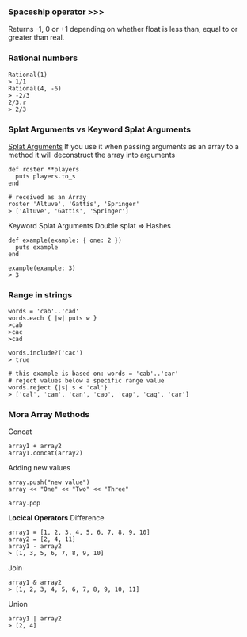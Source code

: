 ### Spaceship operator >>>
Returns -1, 0 or +1 depending on whether float is less than, equal to or greater
than real.

### Rational numbers
```
Rational(1)
> 1/1
Rational(4, -6)
> -2/3
2/3.r
> 2/3
```

### Splat Arguments vs Keyword Splat Arguments
[Splat Arguments](https://thoughtbot.com/blog/ruby-splat-operator)
If you use it when passing arguments as an array to a method it will deconstruct the array into arguments
```
def roster **players
  puts players.to_s
end

# received as an Array
roster 'Altuve', 'Gattis', 'Springer'
> ['Altuve', 'Gattis', 'Springer']
```
Keyword Splat Arguments
Double splat => Hashes
```
def example(example: { one: 2 })
  puts example
end

example(example: 3)
> 3
```

### Range in strings

```
words = 'cab'..'cad'
words.each { |w| puts w }
>cab
>cac
>cad
```
```
words.include?('cac')
> true

# this example is based on: words = 'cab'..'car'
# reject values below a specific range value
words.reject {|s| s < 'cal'}
> ['cal', 'cam', 'can', 'cao', 'cap', 'caq', 'car']
```

### Mora Array Methods
Concat
```
array1 + array2
array1.concat(array2)
```
Adding new values
```
array.push("new value")
array << "One" << "Two" << "Three"
```
```
array.pop
```
**Locical Operators**
Difference
```
array1 = [1, 2, 3, 4, 5, 6, 7, 8, 9, 10]
array2 = [2, 4, 11]
array1 - array2
> [1, 3, 5, 6, 7, 8, 9, 10]
```
Join
```
array1 & array2
> [1, 2, 3, 4, 5, 6, 7, 8, 9, 10, 11]
```
Union
```
array1 | array2
> [2, 4]
```
